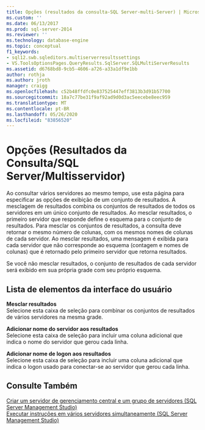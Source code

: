 ```yaml
---
title: Opções (resultados da consulta-SQL Server-multi-Server) | Microsoft Docs
ms.custom: ''
ms.date: 06/13/2017
ms.prod: sql-server-2014
ms.reviewer: ''
ms.technology: database-engine
ms.topic: conceptual
f1_keywords:
- sql12.swb.sqleditors.multiserverresultssettings
- VS.ToolsOptionsPages.QueryResults.SqlServer.SQLMultiServerResults
ms.assetid: d6768bd8-9cb5-4606-a726-a33a1df9e1bb
author: rothja
ms.author: jroth
manager: craigg
ms.openlocfilehash: c52b48ffdfc0e837525447eff3813b3d91b57700
ms.sourcegitcommit: 18a7c77be31f9af92ad9d0d3ac5eecebe8eec959
ms.translationtype: MT
ms.contentlocale: pt-BR
ms.lasthandoff: 05/26/2020
ms.locfileid: "83856520"
---
```

# <a name="options-query-results-sql-server-multi-server"></a>Opções (Resultados da Consulta/SQL Server/Multisservidor)
  Ao consultar vários servidores ao mesmo tempo, use esta página para especificar as opções de exibição de um conjunto de resultados. A mesclagem de resultados combina os conjuntos de resultados de todos os servidores em um único conjunto de resultados. Ao mesclar resultados, o primeiro servidor que responde define o esquema para o conjunto de resultados. Para mesclar os conjuntos de resultados, a consulta deve retornar o mesmo número de colunas, com os mesmos nomes de colunas de cada servidor. Ao mesclar resultados, uma mensagem é exibida para cada servidor que não corresponde ao esquema (contagem e nomes de colunas) que é retornado pelo primeiro servidor que retorna resultados.  
  
 Se você não mesclar resultados, o conjunto de resultados de cada servidor será exibido em sua própria grade com seu próprio esquema.  
  
## <a name="ui-element-list"></a>Lista de elementos da interface do usuário  
 **Mesclar resultados**  
 Selecione esta caixa de seleção para combinar os conjuntos de resultados de vários servidores na mesma grade.  
  
 **Adicionar nome do servidor aos resultados**  
 Selecione esta caixa de seleção para incluir uma coluna adicional que indica o nome do servidor que gerou cada linha.  
  
 **Adicionar nome de logon aos resultados**  
 Selecione esta caixa de seleção para incluir uma coluna adicional que indica o logon usado para conectar-se ao servidor que gerou cada linha.  
  
## <a name="see-also"></a>Consulte Também  
 [Criar um servidor de gerenciamento central e um grupo de servidores &#40;SQL Server Management Studio&#41;](../ssms/register-servers/create-a-central-management-server-and-server-group.md)   
 [Executar instruções em vários servidores simultaneamente &#40;SQL Server Management Studio&#41;](../ssms/register-servers/execute-statements-against-multiple-servers-simultaneously.md)  
  
  

